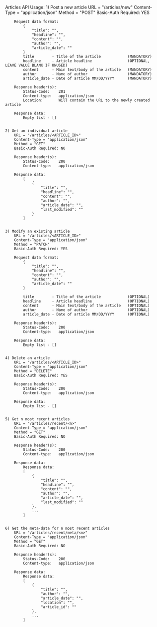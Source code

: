 Articles API Usage:
    1) Post a new article
        URL = "/articles/new"
        Content-Type = "application/json"
        Method = "POST"
        Basic-Auth Required: YES
        
        Request data format:
            {
                "title": "",
                "headline": "",
                "content": "",
                "author": "",
                "article_date": ""
            }
            title        - Title of the article            (MANDATORY)
            headline     - Article headline                (OPTIONAL, LEAVE VALUE BLANK IF UNUSED)
            content      - Main text/body of the article   (MANDATORY)
            author       - Name of author                  (MANDATORY)
            article_date - Date of article MM/DD/YYYY      (MANDATORY)
            
        Response header(s):
            Status-Code:    201
            Content-type:   application/json 
            Location:       Will contain the URL to the newly created article
            
        Response data:
            Empty list - []
            
            
    2) Get an individual article
        URL = "/articles/<ARTICLE_ID>"
        Content-Type = "application/json"
        Method = "GET"
        Basic-Auth Required: NO
        
        Response header(s):
            Status-Code:    200
            Content-type:   application/json 
            
        Response data:
            [
                {
                    "title": "",
                    "headline": "",
                    "content": "",
                    "author": "",
                    "article_date": "",
                    "last_modified": ""
                }
            ]
            
            
    3) Modify an existing article
        URL = "/articles/<ARTICLE_ID>"
        Content-Type = "application/json"
        Method = "PATCH"
        Basic-Auth Required: YES
        
        Request data format:
            {
                "title": "",
                "headline": "",
                "content": "",
                "author": "",
                "article_date": ""
            }

            title        - Title of the article            (OPTIONAL)
            headline     - Article headline                (OPTIONAL)
            content      - Main text/body of the article   (OPTIONAL)
            author       - Name of author                  (OPTIONAL)
            article_date - Date of article MM/DD/YYYY      (OPTIONAL)
            
        Response header(s):
            Status-Code:    200
            Content-type:   application/json 
            
        Response data:
            Empty list - []
            
            
    4) Delete an article
        URL = "/articles/<ARTICLE_ID>"
        Content-Type = "application/json"
        Method = "DELETE"
        Basic-Auth Required: YES
        
        Response header(s):
            Status-Code:    200
            Content-type:   application/json 
            
        Response data:
            Empty list - []
            
            
    5) Get n most recent articles
        URL = "/articles/recent/<n>"
        Content-Type = "application/json"
        Method = "GET"
        Basic-Auth Required: NO
        
        Response header(s):
            Status-Code:    200
            Content-type:   application/json 
            
        Response data:
            Response data:
            [
                {
                    "title": "",
                    "headline": "",
                    "content": "",
                    "author": "",
                    "article_date": "",
                    "last_modified": ""
                }, 
                ...
            ]
            
            
    6) Get the meta-data for n most recent articles
        URL = "/articles/recent/meta/<n>"
        Content-Type = "application/json"
        Method = "GET"
        Basic-Auth Required: NO
        
        Response header(s):
            Status-Code:    200
            Content-type:   application/json 
            
        Response data:
            Response data:
            [
                {
                    "title": "",
                    "author": "",
                    "article_date": "",
                    "location": "",
                    "article_id": ""
                }, 
                ...
            ]
